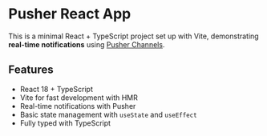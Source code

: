 # Pusher React App

This is a minimal React + TypeScript project set up with Vite, demonstrating **real-time notifications** using [Pusher Channels](https://pusher.com/).

## Features

- React 18 + TypeScript
- Vite for fast development with HMR
- Real-time notifications with Pusher
- Basic state management with `useState` and `useEffect`
- Fully typed with TypeScript
